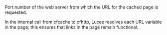 Port number of the web server from which the URL for the cached page is requested.

In the internal call from cfcache to cfhttp, Lucee resolves each URL variable in the page; this ensures that links in the page remain functional.